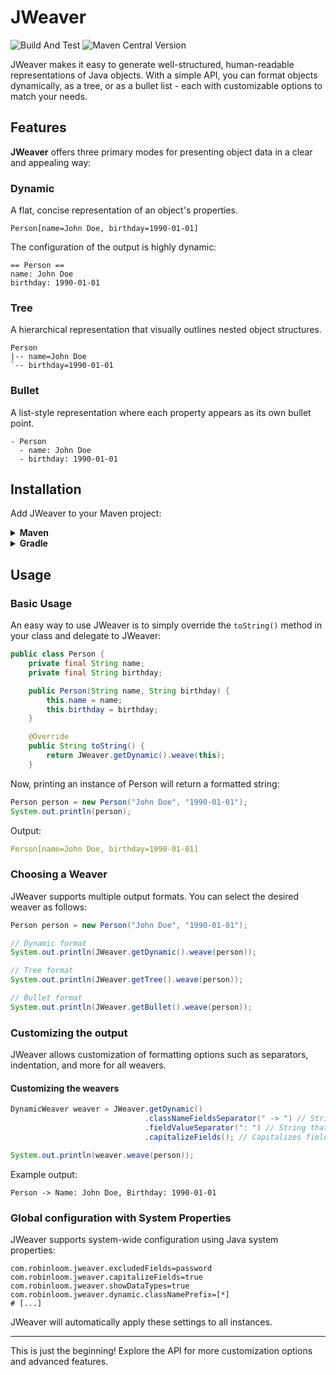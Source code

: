 # JWeaver
![Build And Test](https://github.com/robinloom/jweaver/actions/workflows/build.yml/badge.svg)
![Maven Central Version](https://img.shields.io/maven-central/v/com.robinloom/jweaver)

JWeaver makes it easy to generate well-structured, human-readable representations of Java objects. With a simple API, you can format objects dynamically, as a tree, or as a bullet list - each with customizable options to match your needs.
## Features

**JWeaver** offers three primary modes for presenting object data in a clear and appealing way:

### Dynamic
A flat, concise representation of an object's properties.

```
Person[name=John Doe, birthday=1990-01-01]
```

The configuration of the output is highly dynamic:

```
== Person ==
name: John Doe
birthday: 1990-01-01
```

### Tree
A hierarchical representation that visually outlines nested object structures.

```
Person
|-- name=John Doe
`-- birthday=1990-01-01
```

### Bullet
A list-style representation where each property appears as its own bullet point.

```
- Person
  - name: John Doe
  - birthday: 1990-01-01
```

## Installation

Add JWeaver to your Maven project:

<details>
  <summary><strong>Maven</strong></summary>

```xml
<dependency>
    <groupId>com.robinloom</groupId>
    <artifactId>jweaver</artifactId>
    <version>1.0.0</version>
</dependency>
```
</details> <details> <summary><strong>Gradle</strong></summary>

```
implementation 'com.robinloom:jweaver:1.0.0'
```
</details>

## Usage
### Basic Usage

An easy way to use JWeaver is to simply override the `toString()` method in your class and delegate to JWeaver:

```java
public class Person {
    private final String name;
    private final String birthday;

    public Person(String name, String birthday) {
        this.name = name;
        this.birthday = birthday;
    }

    @Override
    public String toString() {
        return JWeaver.getDynamic().weave(this);
    }
```

Now, printing an instance of Person will return a formatted string:

```java
Person person = new Person("John Doe", "1990-01-01");
System.out.println(person);
```

Output:
```yaml
Person[name=John Doe, birthday=1990-01-01]
```

### Choosing a Weaver

JWeaver supports multiple output formats. You can select the desired weaver as follows:

```java
Person person = new Person("John Doe", "1990-01-01");

// Dynamic format
System.out.println(JWeaver.getDynamic().weave(person));

// Tree format
System.out.println(JWeaver.getTree().weave(person));

// Bullet format
System.out.println(JWeaver.getBullet().weave(person));
```

### Customizing the output

JWeaver allows customization of formatting options such as separators, indentation, and more for all weavers.

#### Customizing the weavers

```java
DynamicWeaver weaver = JWeaver.getDynamic()
                              .classNameFieldsSeparator(" -> ") // String that separates class name and fields
                              .fieldValueSeparator(": ") // String that separates field name and value
                              .capitalizeFields(); // Capitalizes field names

System.out.println(weaver.weave(person));
```

Example output:

```
Person -> Name: John Doe, Birthday: 1990-01-01
```

### Global configuration with System Properties
JWeaver supports system-wide configuration using Java system properties:

```properties
com.robinloom.jweaver.excludedFields=password
com.robinloom.jweaver.capitalizeFields=true
com.robinloom.jweaver.showDataTypes=true
com.robinloom.jweaver.dynamic.classNamePrefix=[*]
# [...]
```

JWeaver will automatically apply these settings to all instances.

---
This is just the beginning! Explore the API for more customization options and advanced features.